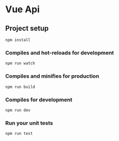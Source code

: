 # Vue Api

## Project setup
```
npm install
```

### Compiles and hot-reloads for development
```
npm run watch
```

### Compiles and minifies for production
```
npm run build
```

### Compiles for development
```
npm run dev
```

### Run your unit tests
```
npm run test
```
